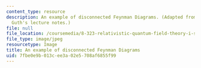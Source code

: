 ```yaml
---
content_type: resource
description: An example of disconnected Feynman Diagrams. (Adapted from Prof. Alan
  Guth's lecture notes.)
file: null
file_location: /coursemedia/8-323-relativistic-quantum-field-theory-i-spring-2008/7fbe0e9b013cee3a02e5708af6855f99_chp_feynman.jpg
file_type: image/jpeg
resourcetype: Image
title: An example of disconnected Feynman Diagrams
uid: 7fbe0e9b-013c-ee3a-02e5-708af6855f99
---
```

